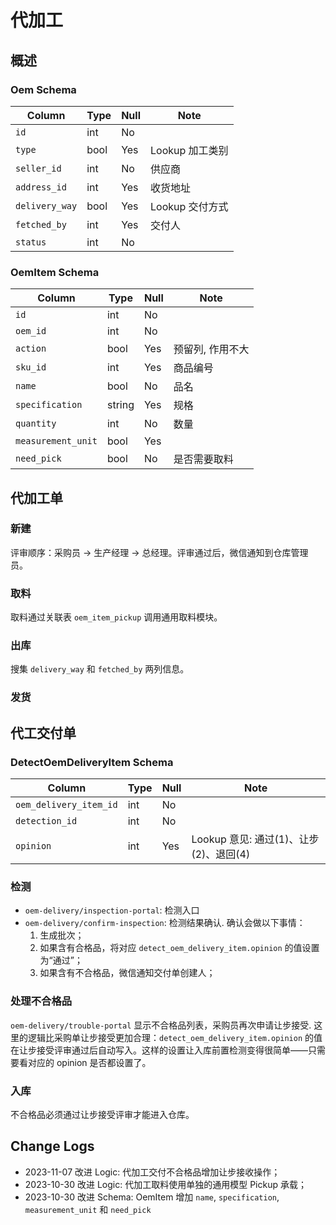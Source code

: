 # 代加工

概述
---------------------------------------------------------------------
### Oem Schema

Column                              | Type      | Null | Note
------------------------------------|-----------|------|-------
`id`                                | int       | No   | 
`type`                              | bool      | Yes  | Lookup 加工类别
`seller_id`                         | int       | No   | 供应商
`address_id`                        | int       | Yes  | 收货地址
`delivery_way`                      | bool      | Yes  | Lookup 交付方式
`fetched_by`                        | int       | Yes  | 交付人
`status`                            | int       | No   |

### OemItem Schema

Column                              | Type      | Null | Note
------------------------------------|-----------|------|-------
`id`                                | int       | No   | 
`oem_id`                            | int       | No   | 
`action`                            | bool      | Yes  | 预留列, 作用不大
`sku_id`                            | int       | Yes  | 商品编号
`name`                              | bool      | No   | 品名
`specification`                     | string    | Yes  | 规格
`quantity`                          | int       | No   | 数量
`measurement_unit`                  | bool      | Yes  |
`need_pick`                         | bool      | No   | 是否需要取料

代加工单
---------------------------------------------------------------------

### 新建
评审顺序：采购员 → 生产经理 → 总经理。评审通过后，微信通知到仓库管理员。

### 取料

取料通过关联表 `oem_item_pickup` 调用通用取料模块。
### 出库
搜集 `delivery_way` 和 `fetched_by` 两列信息。
### 发货

代工交付单
---------------------------------------------------------------------

### DetectOemDeliveryItem Schema

Column                              | Type      | Null | Note
------------------------------------|-----------|------|-------
`oem_delivery_item_id`              | int       | No   | 
`detection_id`                      | int       | No   | 
`opinion`                           | int       | Yes  | Lookup 意见: 通过(1)、让步(2)、退回(4)

### 检测

- `oem-delivery/inspection-portal`: 检测入口
- `oem-delivery/confirm-inspection`: 检测结果确认. 确认会做以下事情：
    1. 生成批次；
    2. 如果含有合格品，将对应 `detect_oem_delivery_item.opinion` 的值设置为“通过”；
    3. 如果含有不合格品，微信通知交付单创建人；

### 处理不合格品

`oem-delivery/trouble-portal` 显示不合格品列表，采购员再次申请让步接受. 这里的逻辑比采购单让步接受更加合理：`detect_oem_delivery_item.opinion` 的值在让步接受评审通过后自动写入。这样的设置让入库前置检测变得很简单——只需要看对应的 opinion 是否都设置了。

### 入库

不合格品必须通过让步接受评审才能进入仓库。

Change Logs
---------------------------------------------------------------------
- 2023-11-07 改进 Logic: 代加工交付不合格品增加让步接收操作；
- 2023-10-30 改进 Logic: 代加工取料使用单独的通用模型 Pickup 承载；
- 2023-10-30 改进 Schema: OemItem 增加 `name`, `specification`, `measurement_unit` 和 `need_pick` 
